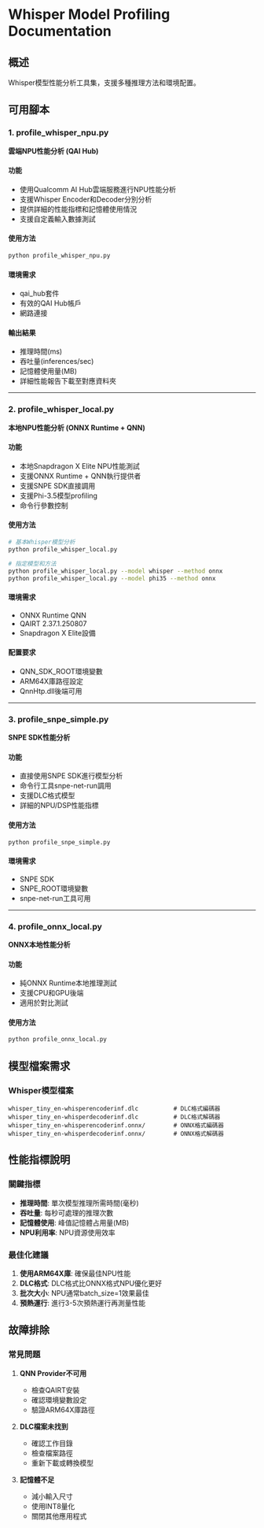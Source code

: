 # Whisper Model Profiling Documentation

## 概述
Whisper模型性能分析工具集，支援多種推理方法和環境配置。

## 可用腳本

### 1. profile_whisper_npu.py
**雲端NPU性能分析 (QAI Hub)**

#### 功能
- 使用Qualcomm AI Hub雲端服務進行NPU性能分析
- 支援Whisper Encoder和Decoder分別分析
- 提供詳細的性能指標和記憶體使用情況
- 支援自定義輸入數據測試

#### 使用方法
```bash
python profile_whisper_npu.py
```

#### 環境需求
- qai_hub套件
- 有效的QAI Hub帳戶
- 網路連接

#### 輸出結果
- 推理時間(ms)
- 吞吐量(inferences/sec)
- 記憶體使用量(MB)
- 詳細性能報告下載至對應資料夾

---

### 2. profile_whisper_local.py
**本地NPU性能分析 (ONNX Runtime + QNN)**

#### 功能
- 本地Snapdragon X Elite NPU性能測試
- 支援ONNX Runtime + QNN執行提供者
- 支援SNPE SDK直接調用
- 支援Phi-3.5模型profiling
- 命令行參數控制

#### 使用方法
```bash
# 基本Whisper模型分析
python profile_whisper_local.py

# 指定模型和方法
python profile_whisper_local.py --model whisper --method onnx
python profile_whisper_local.py --model phi35 --method onnx
```

#### 環境需求
- ONNX Runtime QNN
- QAIRT 2.37.1.250807
- Snapdragon X Elite設備

#### 配置要求
- QNN_SDK_ROOT環境變數
- ARM64X庫路徑設定
- QnnHtp.dll後端可用

---

### 3. profile_snpe_simple.py
**SNPE SDK性能分析**

#### 功能
- 直接使用SNPE SDK進行模型分析
- 命令行工具snpe-net-run調用
- 支援DLC格式模型
- 詳細的NPU/DSP性能指標

#### 使用方法
```bash
python profile_snpe_simple.py
```

#### 環境需求
- SNPE SDK
- SNPE_ROOT環境變數
- snpe-net-run工具可用

---

### 4. profile_onnx_local.py
**ONNX本地性能分析**

#### 功能
- 純ONNX Runtime本地推理測試
- 支援CPU和GPU後端
- 適用於對比測試

#### 使用方法
```bash
python profile_onnx_local.py
```

## 模型檔案需求

### Whisper模型檔案
```
whisper_tiny_en-whisperencoderinf.dlc          # DLC格式編碼器
whisper_tiny_en-whisperdecoderinf.dlc          # DLC格式解碼器
whisper_tiny_en-whisperencoderinf.onnx/        # ONNX格式編碼器
whisper_tiny_en-whisperdecoderinf.onnx/        # ONNX格式解碼器
```

## 性能指標說明

### 關鍵指標
- **推理時間**: 單次模型推理所需時間(毫秒)
- **吞吐量**: 每秒可處理的推理次數
- **記憶體使用**: 峰值記憶體占用量(MB)
- **NPU利用率**: NPU資源使用效率

### 最佳化建議
1. **使用ARM64X庫**: 確保最佳NPU性能
2. **DLC格式**: DLC格式比ONNX格式NPU優化更好
3. **批次大小**: NPU通常batch_size=1效果最佳
4. **預熱運行**: 進行3-5次預熱運行再測量性能

## 故障排除

### 常見問題
1. **QNN Provider不可用**
   - 檢查QAIRT安裝
   - 確認環境變數設定
   - 驗證ARM64X庫路徑

2. **DLC檔案未找到**
   - 確認工作目錄
   - 檢查檔案路徑
   - 重新下載或轉換模型

3. **記憶體不足**
   - 減小輸入尺寸
   - 使用INT8量化
   - 關閉其他應用程式